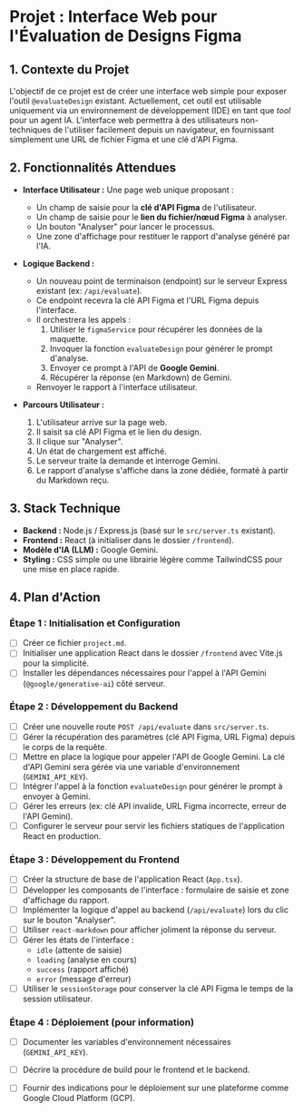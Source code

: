 # Projet : Interface Web pour l'Évaluation de Designs Figma

## 1. Contexte du Projet

L'objectif de ce projet est de créer une interface web simple pour exposer l'outil `@evaluateDesign` existant. Actuellement, cet outil est utilisable uniquement via un environnement de développement (IDE) en tant que *tool* pour un agent IA. L'interface web permettra à des utilisateurs non-techniques de l'utiliser facilement depuis un navigateur, en fournissant simplement une URL de fichier Figma et une clé d'API Figma.

## 2. Fonctionnalités Attendues

- **Interface Utilisateur :** Une page web unique proposant :
    - Un champ de saisie pour la **clé d'API Figma** de l'utilisateur.
    - Un champ de saisie pour le **lien du fichier/nœud Figma** à analyser.
    - Un bouton "Analyser" pour lancer le processus.
    - Une zone d'affichage pour restituer le rapport d'analyse généré par l'IA.

- **Logique Backend :**
    - Un nouveau point de terminaison (endpoint) sur le serveur Express existant (ex: `/api/evaluate`).
    - Ce endpoint recevra la clé API Figma et l'URL Figma depuis l'interface.
    - Il orchestrera les appels :
        1. Utiliser le `figmaService` pour récupérer les données de la maquette.
        2. Invoquer la fonction `evaluateDesign` pour générer le prompt d'analyse.
        3. Envoyer ce prompt à l'API de **Google Gemini**.
        4. Récupérer la réponse (en Markdown) de Gemini.
    - Renvoyer le rapport à l'interface utilisateur.

- **Parcours Utilisateur :**
    1. L'utilisateur arrive sur la page web.
    2. Il saisit sa clé API Figma et le lien du design.
    3. Il clique sur "Analyser".
    4. Un état de chargement est affiché.
    5. Le serveur traite la demande et interroge Gemini.
    6. Le rapport d'analyse s'affiche dans la zone dédiée, formaté à partir du Markdown reçu.

## 3. Stack Technique

- **Backend :** Node.js / Express.js (basé sur le `src/server.ts` existant).
- **Frontend :** React (à initialiser dans le dossier `/frontend`).
- **Modèle d'IA (LLM) :** Google Gemini.
- **Styling :** CSS simple ou une librairie légère comme TailwindCSS pour une mise en place rapide.

## 4. Plan d'Action

### Étape 1 : Initialisation et Configuration
- [ ] Créer ce fichier `project.md`.
- [ ] Initialiser une application React dans le dossier `/frontend` avec Vite.js pour la simplicité.
- [ ] Installer les dépendances nécessaires pour l'appel à l'API Gemini (`@google/generative-ai`) côté serveur.

### Étape 2 : Développement du Backend
- [ ] Créer une nouvelle route `POST /api/evaluate` dans `src/server.ts`.
- [ ] Gérer la récupération des paramètres (clé API Figma, URL Figma) depuis le corps de la requête.
- [ ] Mettre en place la logique pour appeler l'API de Google Gemini. La clé d'API Gemini sera gérée via une variable d'environnement (`GEMINI_API_KEY`).
- [ ] Intégrer l'appel à la fonction `evaluateDesign` pour générer le prompt à envoyer à Gemini.
- [ ] Gérer les erreurs (ex: clé API invalide, URL Figma incorrecte, erreur de l'API Gemini).
- [ ] Configurer le serveur pour servir les fichiers statiques de l'application React en production.

### Étape 3 : Développement du Frontend
- [ ] Créer la structure de base de l'application React (`App.tsx`).
- [ ] Développer les composants de l'interface : formulaire de saisie et zone d'affichage du rapport.
- [ ] Implémenter la logique d'appel au backend (`/api/evaluate`) lors du clic sur le bouton "Analyser".
- [ ] Utiliser `react-markdown` pour afficher joliment la réponse du serveur.
- [ ] Gérer les états de l'interface :
    - `idle` (attente de saisie)
    - `loading` (analyse en cours)
    - `success` (rapport affiché)
    - `error` (message d'erreur)
- [ ] Utiliser le `sessionStorage` pour conserver la clé API Figma le temps de la session utilisateur.

### Étape 4 : Déploiement (pour information)
- [ ] Documenter les variables d'environnement nécessaires (`GEMINI_API_KEY`).
- [ ] Décrire la procédure de build pour le frontend et le backend.
- [ ] Fournir des indications pour le déploiement sur une plateforme comme Google Cloud Platform (GCP).

